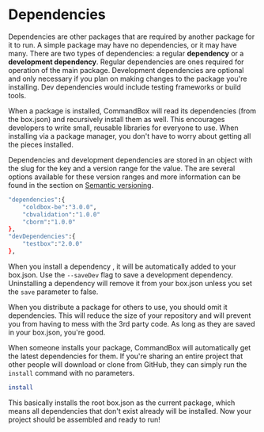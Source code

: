 # Dependencies

Dependencies are other packages that are required by another package for it to run. A simple package may have no dependencies, or it may have many. There are two types of dependencies: a regular **dependency** or a **development dependency**. Regular dependencies are ones required for operation of the main package. Development dependencies are optional and only necessary if you plan on making changes to the package you're installing. Dev dependencies would include testing frameworks or build tools.

When a package is installed, CommandBox will read its dependencies \(from the box.json\) and recursively install them as well. This encourages developers to write small, reusable libraries for everyone to use. When installing via a package manager, you don't have to worry about getting all the pieces installed.

Dependencies and development dependencies are stored in an object with the slug for the key and a version range for the value.  The are several options available for these version ranges and more information can be found in the section on [Semantic versioning](dependencies.md).

```bash
"dependencies":{
    "coldbox-be":"3.0.0",
    "cbvalidation":"1.0.0"
    "cborm":"1.0.0"
},
"devDependencies":{
    "testbox":"2.0.0"
},
```

When you install a dependency , it will be automatically added to your box.json. Use the `--saveDev` flag to save a development dependency. Uninstalling a dependency will remove it from your box.json unless you set the `save` parameter to false.

When you distribute a package for others to use, you should omit it dependencies. This will reduce the size of your repository and will prevent you from having to mess with the 3rd party code. As long as they are saved in your box.json, you're good.

When someone installs your package, CommandBox will automatically get the latest dependencies for them. If you're sharing an entire project that other people will download or clone from GitHub, they can simply run the `install` command with no parameters.

```bash
install
```

This basically installs the root box.json as the current package, which means all dependencies that don't exist already will be installed. Now your project should be assembled and ready to run!

